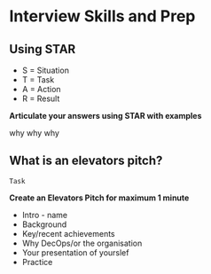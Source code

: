 # Interview Skills and Prep

## Using STAR

* S = Situation
* T = Task
* A = Action
* R = Result

**Articulate your answers using STAR with examples**

why why why

## What is an elevators pitch?

`
Task
`

**Create an Elevators Pitch for maximum 1 minute**

* Intro - name
* Background
* Key/recent achievements
* Why DecOps/or the organisation
* Your presentation of yourslef
* Practice
